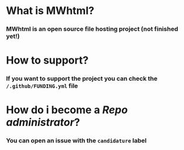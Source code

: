 # What is MWhtml?
### MWhtml is an open source file hosting project (not finished yet!)
# How to support?
### If you want to support the project you can check the `/.github/FUNDING.yml` file
# How do i become a ***Repo administrator***?
### You can open an issue with the `candidature` label
